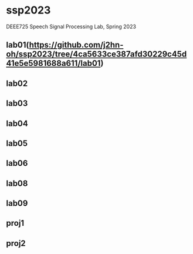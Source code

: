 # ssp2023
DEEE725 Speech Signal Processing Lab, Spring 2023

## lab01(https://github.com/j2hn-oh/ssp2023/tree/4ca5633ce387afd30229c45d41e5e5981688a611/lab01)

## lab02

## lab03

## lab04

## lab05

## lab06

## lab08

## lab09

## proj1

## proj2
